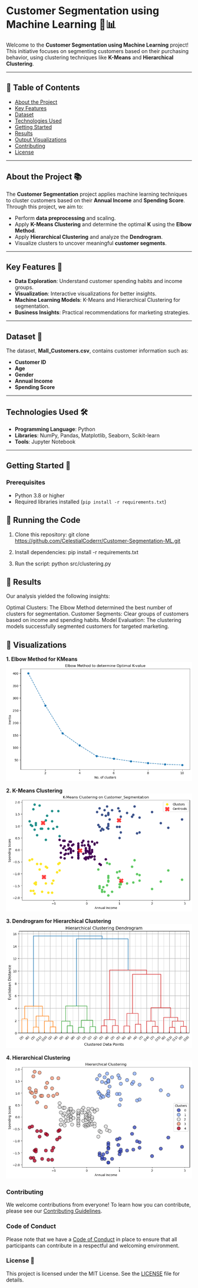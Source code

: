 # Customer Segmentation using Machine Learning 🚀📊

Welcome to the **Customer Segmentation using Machine Learning** project! This initiative focuses on segmenting customers based on their purchasing behavior, using clustering techniques like **K-Means** and **Hierarchical Clustering**.

---

## 📝 Table of Contents

- [About the Project](#about-the-project)
- [Key Features](#key-features)
- [Dataset](#dataset)
- [Technologies Used](#technologies-used)
- [Getting Started](#getting-started)
- [Results](#results)
- [Output Visualizations](#output-visualizations)
- [Contributing](#contributing)
- [License](#license)

---

## About the Project 📚

The **Customer Segmentation** project applies machine learning techniques to cluster customers based on their **Annual Income** and **Spending Score**. Through this project, we aim to:

- Perform **data preprocessing** and scaling.
- Apply **K-Means Clustering** and determine the optimal **K** using the **Elbow Method**.
- Apply **Hierarchical Clustering** and analyze the **Dendrogram**.
- Visualize clusters to uncover meaningful **customer segments**.

---

## Key Features 🎯

- **Data Exploration**: Understand customer spending habits and income groups.
- **Visualization**: Interactive visualizations for better insights.
- **Machine Learning Models**: K-Means and Hierarchical Clustering for segmentation.
- **Business Insights**: Practical recommendations for marketing strategies.

---

## Dataset 📂

The dataset, **Mall_Customers.csv**, contains customer information such as:
- **Customer ID**
- **Age**
- **Gender**
- **Annual Income**
- **Spending Score**

---

## Technologies Used 🛠️

- **Programming Language**: Python
- **Libraries**: NumPy, Pandas, Matplotlib, Seaborn, Scikit-learn
- **Tools**: Jupyter Notebook

---

## Getting Started 🚀

### Prerequisites
- Python 3.8 or higher
- Required libraries installed (`pip install -r requirements.txt`)

## 🚀 Running the Code
1. Clone this repository:
   git clone https://github.com/CelestialCoderrr/Customer-Segmentation-ML.git

2. Install dependencies:
   pip install -r requirements.txt

3. Run the script:
   python src/clustering.py

## 📌 Results
Our analysis yielded the following insights:

Optimal Clusters: The Elbow Method determined the best number of clusters for segmentation.
Customer Segments: Clear groups of customers based on income and spending habits.
Model Evaluation: The clustering models successfully segmented customers for targeted marketing.

## 📸 Visualizations
**1. Elbow Method for KMeans**  
![Elbow Method](images/elbow.png)

**2. K-Means Clustering**  
![K-Means](images/kmeans.png)

**3. Dendrogram for Hierarchical Clustering**  
![Dendrogram](images/dendrogram.png)

**4. Hierarchical Clustering**  
![Hierarchical](images/hierarchical.png)

### Contributing
We welcome contributions from everyone! To learn how you can contribute, please see our [Contributing Guidelines](CONTRIBUTING.md).

### Code of Conduct
Please note that we have a [Code of Conduct](CODE_OF_CONDUCT.md) in place to ensure that all participants can contribute in a respectful and welcoming environment.

### License 📜
This project is licensed under the MIT License. See the [LICENSE](LICENSE) file for details.
